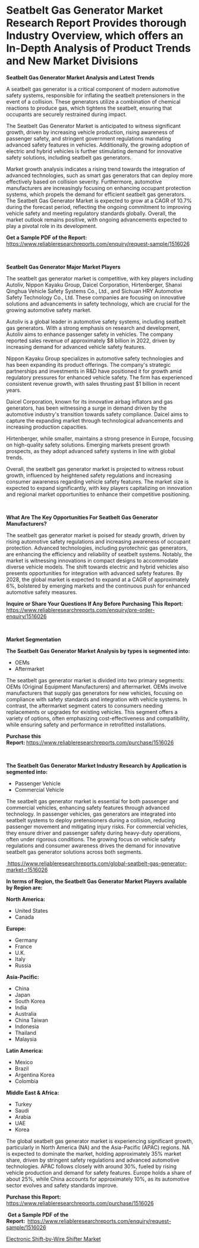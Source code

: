 <p><h1>Seatbelt Gas Generator Market Research Report Provides thorough Industry Overview, which offers an In-Depth Analysis of Product Trends and New Market Divisions</h1></p><p><strong>Seatbelt Gas Generator Market Analysis and Latest Trends</strong></p>
<p><p>A seatbelt gas generator is a critical component of modern automotive safety systems, responsible for inflating the seatbelt pretensioners in the event of a collision. These generators utilize a combination of chemical reactions to produce gas, which tightens the seatbelt, ensuring that occupants are securely restrained during impact. </p><p>The Seatbelt Gas Generator Market is anticipated to witness significant growth, driven by increasing vehicle production, rising awareness of passenger safety, and stringent government regulations mandating advanced safety features in vehicles. Additionally, the growing adoption of electric and hybrid vehicles is further stimulating demand for innovative safety solutions, including seatbelt gas generators.</p><p>Market growth analysis indicates a rising trend towards the integration of advanced technologies, such as smart gas generators that can deploy more effectively based on collision severity. Furthermore, automotive manufacturers are increasingly focusing on enhancing occupant protection systems, which propels the demand for efficient seatbelt gas generators. The Seatbelt Gas Generator Market is expected to grow at a CAGR of 10.7% during the forecast period, reflecting the ongoing commitment to improving vehicle safety and meeting regulatory standards globally. Overall, the market outlook remains positive, with ongoing advancements expected to play a pivotal role in its development.</p></p>
<p><strong>Get a Sample PDF of the Report:&nbsp;</strong> <a href="https://www.reliableresearchreports.com/enquiry/request-sample/1516026?utm_campaign=48&utm_medium=2&utm_source=Github&utm_content=ia&utm_term=18012025&utm_id=seatbelt-gas-generator">https://www.reliableresearchreports.com/enquiry/request-sample/1516026</a></p>
<p>&nbsp;</p>
<p><strong>Seatbelt Gas Generator Major Market Players</strong></p>
<p><p>The seatbelt gas generator market is competitive, with key players including Autoliv, Nippon Kayaku Group, Daicel Corporation, Hirtenberger, Shanxi Qinghua Vehicle Safety Systems Co., Ltd., and Sichuan HRY Automotive Safety Technology Co., Ltd. These companies are focusing on innovative solutions and advancements in safety technology, which are crucial for the growing automotive safety market.</p><p>Autoliv is a global leader in automotive safety systems, including seatbelt gas generators. With a strong emphasis on research and development, Autoliv aims to enhance passenger safety in vehicles. The company reported sales revenue of approximately $8 billion in 2022, driven by increasing demand for advanced vehicle safety features.</p><p>Nippon Kayaku Group specializes in automotive safety technologies and has been expanding its product offerings. The company's strategic partnerships and investments in R&D have positioned it for growth amid regulatory pressures for enhanced vehicle safety. The firm has experienced consistent revenue growth, with sales thrusting past $1 billion in recent years.</p><p>Daicel Corporation, known for its innovative airbag inflators and gas generators, has been witnessing a surge in demand driven by the automotive industry's transition towards safety compliance. Daicel aims to capture the expanding market through technological advancements and increasing production capacities.</p><p>Hirtenberger, while smaller, maintains a strong presence in Europe, focusing on high-quality safety solutions. Emerging markets present growth prospects, as they adopt advanced safety systems in line with global trends.</p><p>Overall, the seatbelt gas generator market is projected to witness robust growth, influenced by heightened safety regulations and increasing consumer awareness regarding vehicle safety features. The market size is expected to expand significantly, with key players capitalizing on innovation and regional market opportunities to enhance their competitive positioning.</p></p>
<p>&nbsp;</p>
<p><strong>What Are The Key Opportunities For Seatbelt Gas Generator Manufacturers?</strong></p>
<p><p>The seatbelt gas generator market is poised for steady growth, driven by rising automotive safety regulations and increasing awareness of occupant protection. Advanced technologies, including pyrotechnic gas generators, are enhancing the efficiency and reliability of seatbelt systems. Notably, the market is witnessing innovations in compact designs to accommodate diverse vehicle models. The shift towards electric and hybrid vehicles also presents opportunities for integration with advanced safety features. By 2028, the global market is expected to expand at a CAGR of approximately 6%, bolstered by emerging markets and the continuous push for enhanced automotive safety measures.</p></p>
<p><strong>Inquire or Share Your Questions If Any Before Purchasing This Report:</strong> <a href="https://www.reliableresearchreports.com/enquiry/pre-order-enquiry/1516026?utm_campaign=48&utm_medium=2&utm_source=Github&utm_content=ia&utm_term=18012025&utm_id=seatbelt-gas-generator">https://www.reliableresearchreports.com/enquiry/pre-order-enquiry/1516026</a></p>
<p>&nbsp;</p>
<p><strong>Market Segmentation</strong></p>
<p><strong>The Seatbelt Gas Generator Market Analysis by types is segmented into:</strong></p>
<p><ul><li>OEMs</li><li>Aftermarket</li></ul></p>
<p><p>The seatbelt gas generator market is divided into two primary segments: OEMs (Original Equipment Manufacturers) and aftermarket. OEMs involve manufacturers that supply gas generators for new vehicles, focusing on compliance with safety standards and integration with vehicle systems. In contrast, the aftermarket segment caters to consumers needing replacements or upgrades for existing vehicles. This segment offers a variety of options, often emphasizing cost-effectiveness and compatibility, while ensuring safety and performance in retrofitted installations.</p></p>
<p><strong>Purchase this Report:&nbsp;</strong><a href="https://www.reliableresearchreports.com/purchase/1516026?utm_campaign=48&utm_medium=2&utm_source=Github&utm_content=ia&utm_term=18012025&utm_id=seatbelt-gas-generator">https://www.reliableresearchreports.com/purchase/1516026</a></p>
<p>&nbsp;</p>
<p><strong>The Seatbelt Gas Generator Market Industry Research by Application is segmented into:</strong></p>
<p><ul><li>Passenger Vehicle</li><li>Commercial Vehicle</li></ul></p>
<p><p>The seatbelt gas generator market is essential for both passenger and commercial vehicles, enhancing safety features through advanced technology. In passenger vehicles, gas generators are integrated into seatbelt systems to deploy pretensioners during a collision, reducing passenger movement and mitigating injury risks. For commercial vehicles, they ensure driver and passenger safety during heavy-duty operations, often under rigorous conditions. The growing focus on vehicle safety regulations and consumer awareness drives the demand for innovative seatbelt gas generator solutions across both segments.</p></p>
<p><a href="https://www.reliableresearchreports.com/global-seatbelt-gas-generator-market-r1516026?utm_campaign=48&utm_medium=2&utm_source=Github&utm_content=ia&utm_term=18012025&utm_id=seatbelt-gas-generator">&nbsp;https://www.reliableresearchreports.com/global-seatbelt-gas-generator-market-r1516026</a></p>
<p><strong>In terms of Region, the Seatbelt Gas Generator Market Players available by Region are:</strong></p>
<p>
    <p> <strong> North America: </strong>
        <ul>
            <li>United States</li>
            <li>Canada</li>
        </ul>
        </p> 
    <p> <strong> Europe: </strong>
        <ul>
            <li>Germany</li>
            <li>France</li>
            <li>U.K.</li>
            <li>Italy</li>
            <li>Russia</li>
        </ul>
        </p> 
    <p> <strong> Asia-Pacific: </strong>
        <ul>
            <li>China</li>
            <li>Japan</li>
            <li>South Korea</li>
            <li>India</li>
            <li>Australia</li>
            <li>China Taiwan</li>
            <li>Indonesia</li>
            <li>Thailand</li>
            <li>Malaysia</li>
        </ul>
        </p> 
    <p> <strong> Latin America: </strong>
        <ul>
            <li>Mexico</li>
            <li>Brazil</li>
            <li>Argentina Korea</li>
            <li>Colombia</li>
        </ul>
        </p> 
    <p> <strong> Middle East & Africa: </strong>
        <ul>
            <li>Turkey</li>
            <li>Saudi</li>
            <li>Arabia</li>
            <li>UAE</li>
            <li>Korea</li>
        </ul>
    </p>
    </p>
<p><p>The global seatbelt gas generator market is experiencing significant growth, particularly in North America (NA) and the Asia-Pacific (APAC) regions. NA is expected to dominate the market, holding approximately 35% market share, driven by stringent safety regulations and advanced automotive technologies. APAC follows closely with around 30%, fueled by rising vehicle production and demand for safety features. Europe holds a share of about 25%, while China accounts for approximately 10%, as its automotive sector evolves and safety standards improve.</p></p>
<p><strong>Purchase this Report: </strong><a href="https://www.reliableresearchreports.com/purchase/1516026?utm_campaign=48&utm_medium=2&utm_source=Github&utm_content=ia&utm_term=18012025&utm_id=seatbelt-gas-generator">https://www.reliableresearchreports.com/purchase/1516026</a></p>
<p>&nbsp;<strong>Get a Sample PDF of the Report:&nbsp;&nbsp;</strong><a href="https://www.reliableresearchreports.com/enquiry/request-sample/1516026?utm_campaign=48&utm_medium=2&utm_source=Github&utm_content=ia&utm_term=18012025&utm_id=seatbelt-gas-generator">https://www.reliableresearchreports.com/enquiry/request-sample/1516026</a></p>
<p><strong></strong></p>
<p><p><a href="https://github.com/mathastilley812967/Market-Research-Report-List-1/blob/main/electronic-shift-by-wire-shifter-market.md?utm_campaign=48&utm_medium=2&utm_source=Github&utm_content=ia&utm_term=18012025&utm_id=seatbelt-gas-generator">Electronic Shift-by-Wire Shifter Market</a></p></p>